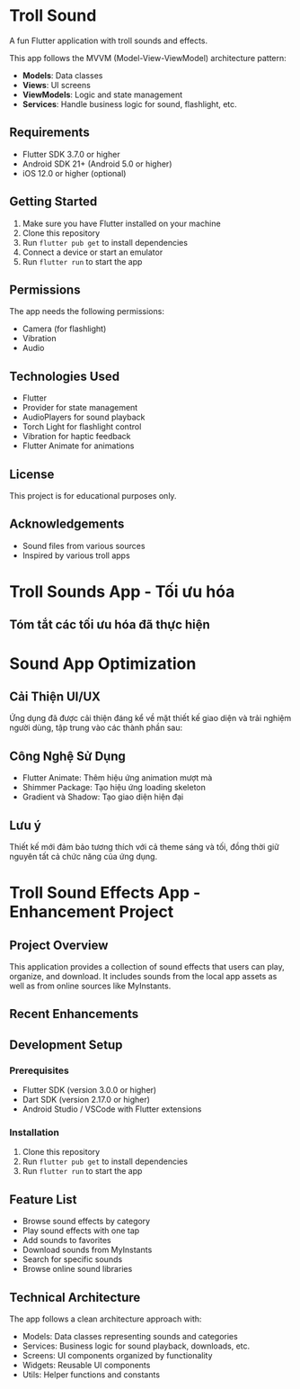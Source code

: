 # Troll Sound

A fun Flutter application with troll sounds and effects.

This app follows the MVVM (Model-View-ViewModel) architecture pattern:

- **Models**: Data classes
- **Views**: UI screens
- **ViewModels**: Logic and state management
- **Services**: Handle business logic for sound, flashlight, etc.

## Requirements

- Flutter SDK 3.7.0 or higher
- Android SDK 21+ (Android 5.0 or higher)
- iOS 12.0 or higher (optional)

## Getting Started

1. Make sure you have Flutter installed on your machine
2. Clone this repository
3. Run `flutter pub get` to install dependencies
4. Connect a device or start an emulator
5. Run `flutter run` to start the app

## Permissions

The app needs the following permissions:
- Camera (for flashlight)
- Vibration
- Audio

## Technologies Used

- Flutter
- Provider for state management
- AudioPlayers for sound playback
- Torch Light for flashlight control
- Vibration for haptic feedback
- Flutter Animate for animations

## License

This project is for educational purposes only.

## Acknowledgements

- Sound files from various sources
- Inspired by various troll apps

# Troll Sounds App - Tối ưu hóa

## Tóm tắt các tối ưu hóa đã thực hiện

# Sound App Optimization

## Cải Thiện UI/UX 

Ứng dụng đã được cải thiện đáng kể về mặt thiết kế giao diện và trải nghiệm người dùng, tập trung vào các thành phần sau:

## Công Nghệ Sử Dụng
- Flutter Animate: Thêm hiệu ứng animation mượt mà
- Shimmer Package: Tạo hiệu ứng loading skeleton
- Gradient và Shadow: Tạo giao diện hiện đại

## Lưu ý
Thiết kế mới đảm bảo tương thích với cả theme sáng và tối, đồng thời giữ nguyên tất cả chức năng của ứng dụng.

# Troll Sound Effects App - Enhancement Project

## Project Overview
This application provides a collection of sound effects that users can play, organize, and download. It includes sounds from the local app assets as well as from online sources like MyInstants.

## Recent Enhancements

## Development Setup

### Prerequisites
- Flutter SDK (version 3.0.0 or higher)
- Dart SDK (version 2.17.0 or higher)
- Android Studio / VSCode with Flutter extensions

### Installation
1. Clone this repository
2. Run `flutter pub get` to install dependencies
3. Run `flutter run` to start the app

## Feature List

- Browse sound effects by category
- Play sound effects with one tap
- Add sounds to favorites
- Download sounds from MyInstants
- Search for specific sounds
- Browse online sound libraries

## Technical Architecture
The app follows a clean architecture approach with:
- Models: Data classes representing sounds and categories
- Services: Business logic for sound playback, downloads, etc.
- Screens: UI components organized by functionality
- Widgets: Reusable UI components
- Utils: Helper functions and constants
